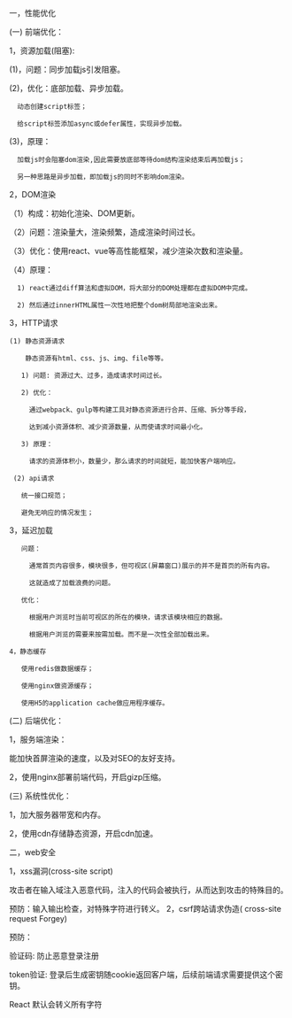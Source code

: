一，性能优化

(一) 前端优化：

1，资源加载(阻塞):

   (1)，问题：同步加载js引发阻塞。
   
   (2)，优化：底部加载、异步加载。  
   
      动态创建script标签；
      
      给script标签添加async或defer属性，实现异步加载。
   
   (3)，原理：  
   
      加载js时会阻塞dom渲染,因此需要放底部等待dom结构渲染结束后再加载js；  
     
      另一种思路是异步加载，即加载js的同时不影响dom渲染。
   
 2，DOM渲染    

   （1）构成：初始化渲染、DOM更新。
    
   （2）问题：渲染量大，渲染频繁，造成渲染时间过长。
   
   （3）优化：使用react、vue等高性能框架，减少渲染次数和渲染量。
   
   （4）原理：   
   
      1) react通过diff算法和虚拟DOM，将大部分的DOM处理都在虚拟DOM中完成。  
       
      2) 然后通过innerHTML属性一次性地把整个dom树局部地渲染出来。
         
         
  3，HTTP请求  
  
  
    (1) 静态资源请求  
    
        静态资源有html、css、js、img、file等等。
      
       1) 问题: 资源过大、过多，造成请求时间过长。
       
       2) 优化：  
       
         通过webpack、gulp等构建工具对静态资源进行合并、压缩、拆分等手段，  
         
         达到减小资源体积、减少资源数量，从而使请求时间最小化。
    
       3) 原理：
       
         请求的资源体积小，数量少，那么请求的时间就短，能加快客户端响应。
      
     (2) api请求
     
       统一接口规范；
       
       避免无响应的情况发生；
   
   
   3，延迟加载   
    
       问题： 
       
         通常首页内容很多，模块很多，但可视区(屏幕窗口)展示的并不是首页的所有内容。   
         
         这就造成了加载浪费的问题。
         
       优化：
       
         根据用户浏览时当前可视区的所在的模块，请求该模块相应的数据。
         
         根据用户浏览的需要来按需加载。而不是一次性全部加载出来。
    
    4，静态缓存   
    
       使用redis做数据缓存；
       
       使用nginx做资源缓存；
       
       使用H5的application cache做应用程序缓存。
    
(二) 后端优化：

 1，服务端渲染：  
 
   能加快首屏渲染的速度，以及对SEO的友好支持。
  
 2，使用nginx部署前端代码，开启gizp压缩。  
 
 
(三) 系统性优化：

 1，加大服务器带宽和内存。
 
 2，使用cdn存储静态资源，开启cdn加速。

二，web安全

1，xss漏洞(cross-site script)

  攻击者在输入域注入恶意代码，注入的代码会被执行，从而达到攻击的特殊目的。
 
预防：输入输出检查，对特殊字符进行转义。
2，csrf跨站请求伪造( cross-site request Forgey)


预防：  

  验证码:  防止恶意登录注册
  
  token验证: 登录后生成密钥随cookie返回客户端，后续前端请求需要提供这个密钥。

React 默认会转义所有字符